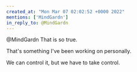 ```yaml
---
created_at: "Mon Mar 07 02:02:52 +0000 2022"
mentions: ['MindGardn']
in_reply_to: @MindGardn
---
```


@MindGardn That is so true.

That's something I've been working on personally.

We can control it, but we have to take control.